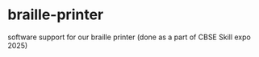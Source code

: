 # braille-printer
software support for our braille printer (done as a part of CBSE Skill expo 2025)
